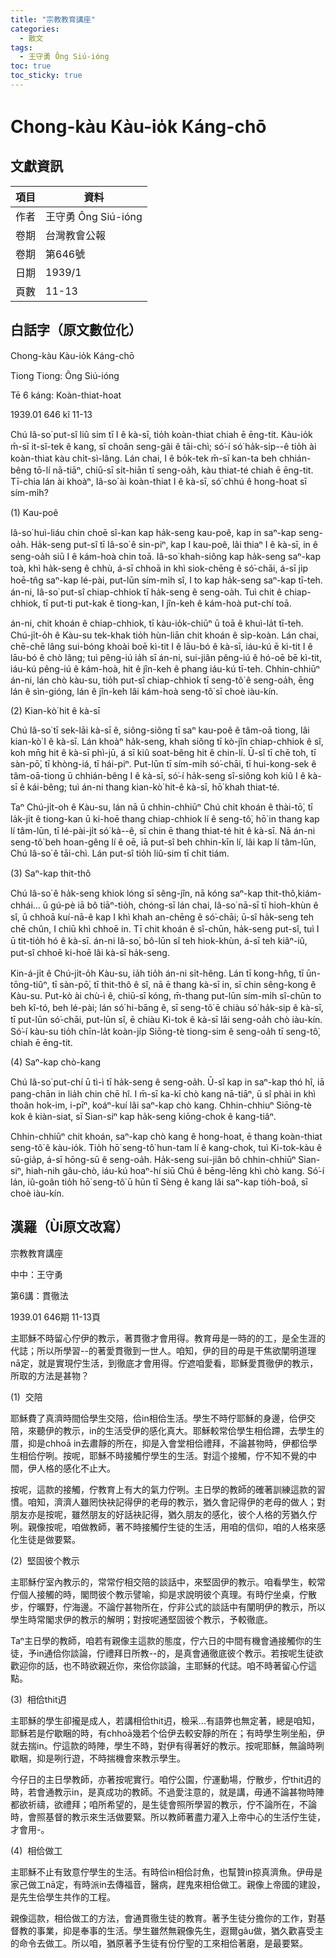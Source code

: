 ```yaml
---
title: "宗教教育講座"
categories:
  - 散文
tags:
  - 王守勇 Ông Siú-ióng
toc: true
toc_sticky: true
---
```


# Chong-kàu Kàu-io̍k Káng-chō

## 文獻資訊

| 項目 | 資料 |
|---|---|
| 作者 | 王守勇 Ông Siú-ióng |
| 卷期 | 台灣教會公報 |
| 卷期 | 第646號 |
| 日期 | 1939/1 |
| 頁數 | 11-13 |

## 白話字（原文數位化）

Chong-kàu Kàu-io̍k Káng-chō

Tiong Tiong: Ông Siú-ióng

Tē 6 káng: Koàn-thiat-hoat

1939.01 646 kî 11-13

Chú Iâ-so͘ put-sî liû sim tī I ê kà-sī, tio̍h koàn-thiat chiah ē ēng-tit. Kàu-io̍k m̄-sī it-sî-tek ê kang, sī choân seng-gâi ê tāi-chì; só͘-í só͘ ha̍k-si̍p--ê tio̍h ài koàn-thiat kàu chi̍t-sì-lâng. Lán chai, I ê bo̍k-tek m̄-sī kan-ta beh chhián-bêng tō-lí nā-tiāⁿ, chiū-sī si̍t-hiān tī seng-oa̍h, kàu thiat-té chiah ē ēng-tit. Tī-chia lán ài khoàⁿ, Iâ-so͘ ài koàn-thiat I ê kà-sī, só͘ chhú ê hong-hoat sī sím-mi̍h?

(1) Kau-poê

Iâ-so͘ huì-liáu chin choē sî-kan kap ha̍k-seng kau-poê, kap in saⁿ-kap seng-oa̍h. Ha̍k-seng put-sî tī Iâ-so͘ ê sin-piⁿ, kap I kau-poê, lâi thiaⁿ I ê kà-sī, in ê seng-oa̍h siū I ê kám-hoà chin toā. Iâ-so͘ khah-siông kap ha̍k-seng saⁿ-kap toà, khì ha̍k-seng ê chhù, á-sī chhoā in khì siok-chēng ê só͘-chāi, á-sī ji̍p hoē-tn̂g saⁿ-kap lé-pài, put-lūn sím-mi̍h sî, I to kap ha̍k-seng saⁿ-kap tī-teh. án-ni, Iâ-so͘ put-sî chiap-chhiok tī ha̍k-seng ê seng-oa̍h. Tuì chit ê chiap-chhiok, tī put-ti put-kak ê tiong-kan, I jîn-keh ê kám-hoà put-chí toā.

án-ni, chit khoán ê chiap-chhiok, tī kàu-io̍k-chiūⁿ ū toā ê khuì-la̍t tī-teh. Chú-ji̍t-o̍h ê Kàu-su tek-khak tio̍h hùn-liān chit khoán ê si̍p-koàn. Lán chai, chē-chē lâng sui-bóng khoài boē kì-tit I ê lāu-bó ê kà-sī, iáu-kú ē kì-tit I ê lāu-bó ê chò lâng; tuì pêng-iú ia̍h sī án-ni, sui-jiân pêng-iú ê hó-oē bē kì-tit, iáu-kú pêng-iú ê kám-hoà, hit ê jîn-keh ê phang iáu-kú tī-teh. Chhin-chhiūⁿ án-ni, lán chò kàu-su, tio̍h put-sî chiap-chhiok tī seng-tô͘ ê seng-oa̍h, ēng lán ê sìn-gióng, lán ê jîn-keh lâi kám-hoà seng-tô͘ sī choè iàu-kín.

(2) Kian-kò͘ hit ê kà-sī

Chú Iâ-so͘ tī sek-lāi kà-sī ê, siông-siông tī saⁿ kau-poê ê tâm-oā tiong, lâi kian-kò͘ I ê kà-sī. Lán khoàⁿ ha̍k-seng, khah siông tī kò-jîn chiap-chhiok ê sî, koh mn̄g hit ê kà-sī phì-jū, á sī kiû soat-bêng hit ê chin-lí. Ū-sî tī chē toh, tī sàn-pō͘, tī khòng-iá, tī hái-piⁿ. Put-lūn tī sím-mi̍h só͘-chāi, tī hui-kong-sek ê tâm-oā-tiong ū chhián-bêng I ê kà-sī, só͘-í ha̍k-seng sî-siông koh kiû I ê kà-sī ê kái-bêng; tuì án-ni thang kian-kò͘ hit-ê kà-sī, hō͘ khah thiat-té.

Taⁿ Chú-ji̍t-oh ê Kàu-su, lán nā ū chhin-chhiūⁿ Chú chit khoán ê thài-tō͘, tī la̍k-ji̍t ê tiong-kan ū ki-hoē thang chiap-chhiok lí ê seng-tô͘, hō͘ in thang kap lí tâm-lūn, tī lé-pài-ji̍t só͘ kà--ê, sī chin ē thang thiat-té hit ê kà-sī. Nā án-ni seng-tô͘ beh hoan-gêng lí ê oē, iā put-sî beh chhin-kīn lí, lâi kap lí tâm-lūn, Chú Iâ-so͘ ê tāi-chì. Lán put-sî tio̍h liû-sim tī chit tiám.

(3) Saⁿ-kap thit-thô

Chú Iâ-so͘ ê ha̍k-seng khiok lóng sī sêng-jîn, nā kóng saⁿ-kap thit-thô,kiám-chhái... ū gú-pè iā bô tiāⁿ-tio̍h, chóng-sī lán chai, Iâ-so͘ nā-sī tī hioh-khùn ê sî, ū chhoā kuí-nā-ê kap I khì khah an-chēng ê só͘-chāi; ū-sî ha̍k-seng teh chē chûn, I chiū khì chhoē in. Tī chit khoán ê sî-chūn, ha̍k-seng put-sî, tuì I ū tit-tio̍h hó ê kà-sī. án-ni Iâ-so͘, bô-lūn sî teh hiok-khùn, á-sī teh kiâⁿ-iû, put-sî chhoē ki-hoē lâi kà-sī ha̍k-seng.

Kin-á-ji̍t ê Chú-ji̍t-o̍h Kàu-su, ia̍h tio̍h án-ni si̍t-hêng. Lán tī kong-hn̂g, tī ūn-tōng-tiûⁿ, tī sàn-pō͘, tī thit-thô ê sî, nā ē thang kà-sī in, sī chin sêng-kong ê Kàu-su. Put-kò ài chù-ì ê, chiū-sī kóng, m̄-thang put-lūn sím-mi̍h sî-chūn to beh kî-tó, beh lé-pài; lán só͘ hi-bāng ê, sī seng-tô͘ ē chiàu só͘ ha̍k-sip ê kà-sī, tī put-lūn só͘-chāi, put-lūn sî, ē chiàu Ki-tok ê kà-sī lâi seng-oa̍h chò iàu-kín. Só͘-í kàu-su tio̍h chīn-la̍t koàn-ji̍p Siōng-tè tiong-sim ê seng-oa̍h tī seng-tô͘, chiah ē ēng-tit.

(4) Saⁿ-kap chò-kang

Chú Iâ-so͘ put-chí ū tì-ì tī ha̍k-seng ê seng-oa̍h. Ū-sî kap in saⁿ-kap thó hî, iā pang-chān in lia̍h chin chē hî. I m̄-sī ka-kī chò kang nā-tiāⁿ, ū sî phài in khì thoân hok-im, i-pīⁿ, koáⁿ-kuí lâi saⁿ-kap chò kang. Chhin-chhiuⁿ Siōng-tè kok ê kiàn-siat, sī Sian-siⁿ kap ha̍k-seng kiōng-chok ê kang-tiâⁿ.

Chhin-chhiūⁿ chit khoán, saⁿ-kap chò kang ê hong-hoat, ē thang koàn-thiat seng-tô͘ ê kàu-io̍k. Tio̍h hō͘ seng-tô͘ hun-tam lí ê kang-chok, tuì Ki-tok-kàu ê sū-gia̍p, á-sī hōng-sū ê seng-oa̍h. Ha̍k-seng sui-jiân bô chhin-chhiūⁿ Sian-siⁿ, hiah-nih gâu-chò, iáu-kú hoaⁿ-hí siū Chú ê bēng-lēng khì chò kang. Só͘-í lán, iû-goân tio̍h hō͘ seng-tô͘ ū hūn tī Sèng ê kang lâi saⁿ-kap tio̍h-boâ, sī choè iàu-kín.

## 漢羅（Ùi原文改寫）

宗教教育講座

中中：王守勇

第6講：貫徹法

1939.01 646期 11-13頁

主耶穌不時留心佇伊的教示，著貫徹才會用得。教育毋是一時的的工，是全生涯的代誌；所以所學習--的著愛貫徹到一世人。咱知，伊的目的毋是干焦欲闡明道理nā定，就是實現佇生活，到徹底才會用得。佇遮咱愛看，耶穌愛貫徹伊的教示，所取的方法是甚物？

(1)  交陪

耶穌費了真濟時間佮學生交陪，佮in相佮生活。學生不時佇耶穌的身邊，佮伊交陪，來聽伊的教示，in的生活受伊的感化真大。耶穌較常佮學生相佮蹛，去學生的厝，抑是chhoā in去肅靜的所在，抑是入會堂相佮禮拜，不論甚物時，伊都佮學生相佮佇咧。按呢，耶穌不時接觸佇學生的生活。對這个接觸，佇不知不覺的中間，伊人格的感化不止大。

按呢，這款的接觸，佇教育上有大的氣力佇咧。主日學的教師的確著訓練這款的習慣。咱知，濟濟人雖罔快袂記得伊的老母的教示，猶久會記得伊的老母的做人；對朋友亦是按呢，雖然朋友的好話袂記得，猶久朋友的感化，彼个人格的芳猶久佇咧。親像按呢，咱做教師，著不時接觸佇生徒的生活，用咱的信仰，咱的人格來感化生徒是做要緊。

(2)  堅固彼个教示

主耶穌佇室內教示的，常常佇相交陪的談話中，來堅固伊的教示。咱看學生，較常佇個人接觸的時，閣問彼个教示譬喻，抑是求說明彼个真理。有時佇坐桌，佇散步，佇曠野，佇海邊。不論佇甚物所在，佇非公式的談話中有闡明伊的教示，所以學生時常閣求伊的教示的解明；對按呢通堅固彼个教示，予較徹底。

Taⁿ主日學的教師，咱若有親像主這款的態度，佇六日的中間有機會通接觸你的生徒，予in通佮你談論，佇禮拜日所教--的，是真會通徹底彼个教示。若按呢生徒欲歡迎你的話，也不時欲親近你，來佮你談論，主耶穌的代誌。咱不時著留心佇這點。

(3)  相佮thit迌

主耶穌的學生卻攏是成人，若講相佮thit迌，檢采...有語弊也無定著，總是咱知，耶穌若是佇歇睏的時，有chhoā幾若个佮伊去較安靜的所在；有時學生咧坐船，伊就去揣in。佇這款的時陣，學生不時，對伊有得著好的教示。按呢耶穌，無論時咧歇睏，抑是咧行遊，不時揣機會來教示學生。

今仔日的主日學教師，亦著按呢實行。咱佇公園，佇運動場，佇散步，佇thit迌的時，若會通教示in，是真成功的教師。不過愛注意的，就是講，毋通不論甚物時陣都欲祈禱，欲禮拜；咱所希望的，是生徒會照所學習的教示，佇不論所在，不論時，會照基督的教示來生活做要緊。所以教師著盡力灌入上帝中心的生活佇生徒，才會用-。

(4)  相佮做工

主耶穌不止有致意佇學生的生活。有時佮in相佮討魚，也幫贊in掠真濟魚。伊毋是家己做工nā定，有時派in去傳福音，醫病，趕鬼來相佮做工。親像上帝國的建設，是先生佮學生共作的工程。

親像這款，相佮做工的方法，會通貫徹生徒的教育。著予生徒分擔你的工作，對基督教的事業，抑是奉事的生活。學生雖然無親像先生，遐爾gâu做，猶久歡喜受主的命令去做工。所以咱，猶原著予生徒有份佇聖的工來相佮著磨，是最要緊。
